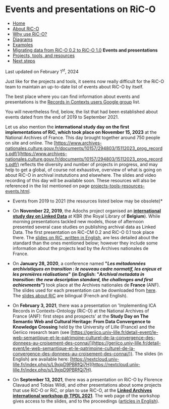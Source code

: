 # Events and presentations on RiC-O



* [Home](index.html)
* [About RiC-O](about.html)
* [Why use RiC-O?](why-use-RiC-O.html)
* [Diagrams](diagrams.html)
* [Examples](examples.html)
* [Migrating data from RiC-O 0.2 to RiC-O 1.0](migrating-data-from-RIC-O-v0.2-to-v1.0.html)
**Events and presentations**
* [Projects, tools, and resources](projects-tools-resources.html)
* [Next steps](next-steps.html)



Last updated on February 1<sup>st</sup>, 2024


Just like for the projects and tools, it seems now really difficult for the RiC-O team to maintain an up-to-date list of events about RiC-O by itself. 

The best place where you can find information about events and presentations is the [Records in Contexts users Google group](https://groups.google.com/g/Records_in_Contexts_users) list.

You will nevertheless find, below, the list that had been established about events dated from the end of 2019 to September 2021.

Let us also mention the **international study day on the first implementations of RiC, which took place on November 15, 2023** at the National Archives of France. This day brought together around 750 people on site and online. The [https://www.archives-nationales.culture.gouv.fr/documents/10157/294803/15112023_prog_records.pdf/](https://www.archives-nationales.culture.gouv.fr/documents/10157/294803/15112023_prog_records.pdf/) reflects the diversity and number of projects in progress, and may help to get a global, of course not exhaustive, overview of what is going on about RiC-O in archival instututions and elsewhere. The slides and video recording of this day will be available soon. These resources will also be referenced in the list mentioned on page [projects-tools-resources-events.html](projects-tools-resources-events.html).

* Events from 2019 to 2021 (the resources listed below may be obsolete)*

* On **November 22, 2019**, the Adochs project organised an **[international study day on Linked Data](http://adochs.be/linking/)** at KBR (the Royal Library of **Belgium**). While morning presentations tackled new models, those of afternoon presented several case studies on publishing archival data as Linked Data. The first presentation on RiC-CM 0.2 and RiC-O 0.1 took place there. The [slides on RiC, written in English](http://adochs.be/wp-content/uploads/2020/01/LinkingThePast_Brussels_20191122_RecordsInContexts.pdf), are less detailed about the standard than the ones mentioned below; however they include some information about the projects lead by the Archives nationales de France.
* On **January 28, 2020**, a conference named **"_Les métadonnées archivistiques en transition : le nouveau cadre normatif, les enjeux et les premières réalisations_" (in English: "_Archival metadata in transition: the new description standard, the challenges and first achievments_")** took place at the Archives nationales de **France** (ANF). The slides used for each presentation can be downloaded from [here](https://labarchiv.hypotheses.org/1495). The [slides about RiC](https://f.hypotheses.org/wp-content/blogs.dir/2167/files/2020/02/20200128_2_RecordsInContexts_englishVersionAdded1003.pdf) are bilingual (French and English). 
* On **February 3, 2021**, there was a presentation on 'Implementing ICA Records in Contexts-Ontology (RiC-O) at the National Archives of France (ANF): first steps and prospects' at the **Study Day on The Semantic Web and Cultural Heritage: From Data Convergence to Knowledge Crossing** held by the University of Lille (France) and the Geriico research team (see [https://geriico.univ-lille.fr/detail-event/le-web-semantique-et-le-patrimoine-culturel-de-la-convergence-des-donnees-au-croisement-des-connai/](https://geriico.univ-lille.fr/detail-event/le-web-semantique-et-le-patrimoine-culturel-de-la-convergence-des-donnees-au-croisement-des-connai/)). The slides (in English) are available here: [https://nextcloud.univ-lille.fr/index.php/s/L9xjpD9PBRfQj7H](https://nextcloud.univ-lille.fr/index.php/s/L9xjpD9PBRfQj7H).
* On **September 13, 2021**, there was a presentation on RiC-O by Florence Clavaud and Tobias Wildi, and other presentations about some projects that use RiC-O or RiC, or plan to use RiC-O, at the **[Linked Archives international workshop @ TPDL 2021](https://linkedarchives.inesctec.pt/)**. The web page of the workshop gives access to the slides, and to the proceedings ([articles in English](https://drive.google.com/file/d/1mZoYjBCdjOqUZddgBRhWeEeDY-MHwjy8/view?usp=sharing)). 
